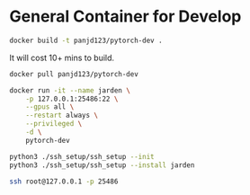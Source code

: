 # General Container for Develop

```bash
docker build -t panjd123/pytorch-dev .
```

It will cost 10+ mins to build.

```bash
docker pull panjd123/pytorch-dev
````

```bash
docker run -it --name jarden \
    -p 127.0.0.1:25486:22 \
    --gpus all \
    --restart always \
    --privileged \
    -d \
    pytorch-dev
```

```bash
python3 ./ssh_setup/ssh_setup --init
python3 ./ssh_setup/ssh_setup --install jarden

ssh root@127.0.0.1 -p 25486
```
